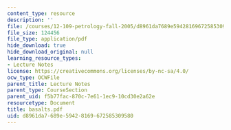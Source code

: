 ```yaml
---
content_type: resource
description: ''
file: /courses/12-109-petrology-fall-2005/d8961da7689e59428169672585309580_basalts.pdf
file_size: 124456
file_type: application/pdf
hide_download: true
hide_download_original: null
learning_resource_types:
- Lecture Notes
license: https://creativecommons.org/licenses/by-nc-sa/4.0/
ocw_type: OCWFile
parent_title: Lecture Notes
parent_type: CourseSection
parent_uid: f5b77fac-870c-7e61-1ec9-10cd30e2a62e
resourcetype: Document
title: basalts.pdf
uid: d8961da7-689e-5942-8169-672585309580
---
```

